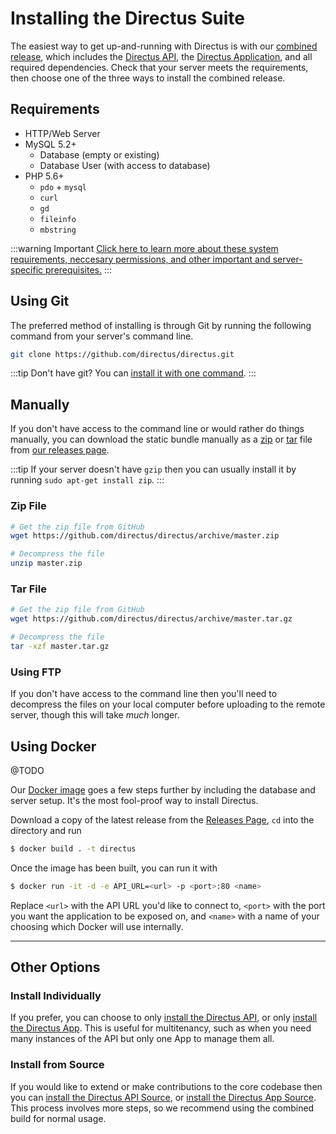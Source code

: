 # Installing the Directus Suite

The easiest way to get up-and-running with Directus is with our [combined release](https://github.com/directus/directus), which includes the [Directus API](https://github.com/directus/api), the [Directus Application](https://github.com/directus/app), and all required dependencies. Check that your server meets the requirements, then choose one of the three ways to install the combined release.

## Requirements

* HTTP/Web Server
* MySQL 5.2+
    * Database (empty or existing)
    * Database User (with access to database)
* PHP 5.6+
    * `pdo` + `mysql`
    * `curl`
    * `gd`
    * `fileinfo`
    * `mbstring`

:::warning Important
[Click here to learn more about these system requirements, neccesary permissions, and other important and server-specific prerequisites.](/api/admin-guide/requirements.md)
:::

## Using Git

The preferred method of installing is through Git by running the following command from your server's command line.

```bash
git clone https://github.com/directus/directus.git
```

:::tip
Don't have git? You can [install it with one command](https://git-scm.com/book/en/v1/Getting-Started-Installing-Git).
:::

## Manually

If you don't have access to the command line or would rather do things manually, you can download the static bundle manually as a [zip](https://github.com/directus/directus/archive/master.zip) or [tar](https://github.com/directus/directus/archive/master.tar.gz) file from [our releases page](https://github.com/directus/directus/releases).

:::tip
If your server doesn't have `gzip` then you can usually install it by running `sudo apt-get install zip`.
:::

### Zip File

```bash
# Get the zip file from GitHub
wget https://github.com/directus/directus/archive/master.zip

# Decompress the file
unzip master.zip
```

### Tar File

```bash
# Get the zip file from GitHub
wget https://github.com/directus/directus/archive/master.tar.gz

# Decompress the file
tar -xzf master.tar.gz
```

### Using FTP

If you don't have access to the command line then you'll need to decompress the files on your local computer before uploading to the remote server, though this will take _much_ longer.

## Using Docker

@TODO

Our [Docker image](https://github.com/directus/directus-docker) goes a few steps further by including the database and server setup. It's the most fool-proof way to install Directus.

Download a copy of the latest release from the [Releases Page](https://github.com/directus/directus/releases), `cd` into the directory and run

```bash
$ docker build . -t directus
```

Once the image has been built, you can run it with

```bash
$ docker run -it -d -e API_URL=<url> -p <port>:80 <name>
```

Replace `<url>` with the API URL you'd like to connect to, `<port>` with the port you want the application to be exposed on, and `<name>` with a name of your choosing which Docker will use internally.

---

## Other Options

### Install Individually

If you prefer, you can choose to only [install the Directus API](./app/admin-guide/install.md), or only [install the Directus App](./api/admin-guide/install.md). This is useful for multitenancy, such as when you need many instances of the API but only one App to manage them all.

### Install from Source

If you would like to extend or make contributions to the core codebase then you can [install the Directus API Source](./api/contributor-guide/install-dev.md), or [install the Directus App Source](./app/contributor-guide/install-dev.md). This process involves more steps, so we recommend using the combined build for normal usage.